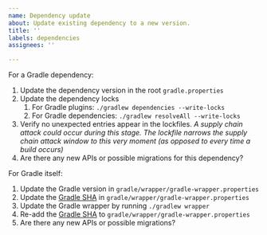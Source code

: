 ```yaml
---
name: Dependency update
about: Update existing dependency to a new version.
title: ''
labels: dependencies
assignees: ''

---
```


For a Gradle dependency:
1. Update the dependency version in the root `gradle.properties`
1. Update the dependency locks
    1. For Gradle plugins: `./gradlew dependencies --write-locks`
    1. For Gradle dependencies: `./gradlew resolveAll --write-locks`
1. Verify no unexpected entries appear in the lockfiles. _A supply chain attack could occur during this stage. The lockfile narrows the supply chain attack window to this very moment (as opposed to every time a build occurs)_
1. Are there any new APIs or possible migrations for this dependency?

For Gradle itself:
1. Update the Gradle version in `gradle/wrapper/gradle-wrapper.properties`
1. Update the [Gradle SHA](https://gradle.org/release-checksums/) in `gradle/wrapper/gradle-wrapper.properties`
1. Update the Gradle wrapper by running `./gradlew wrapper`
1. Re-add the [Gradle SHA](https://gradle.org/release-checksums/) to `gradle/wrapper/gradle-wrapper.properties`
1. Are there any new APIs or possible migrations?
